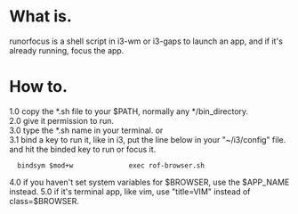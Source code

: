 # What is.
runorfocus is a shell script in i3-wm or i3-gaps to launch an app, and if it's already running, focus the app.
# How to.
1.0 copy the *.sh file to your $PATH, normally any */bin_directory.  
2.0 give it permission to run.  
3.0 type the *.sh name in your terminal. or  
3.1 bind a key to run it, like in i3, put the line below in your "~/i3/config" file. and hit the binded key to run or focus it.  
```
  bindsym $mod+w              exec rof-browser.sh
```
4.0 if you haven't set system variables for $BROWSER, use the $APP_NAME instead.  
5.0 if it's terminal app, like vim, use "title=VIM" instead of class=$BROWSER.  
